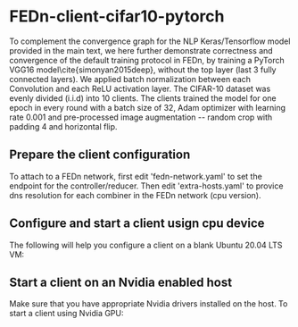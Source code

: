 # FEDn-client-cifar10-pytorch
To complement the convergence graph for the NLP Keras/Tensorflow model provided in the main text, we here further demonstrate correctness and convergence of the default training protocol in FEDn, by training a PyTorch VGG16 model\cite{simonyan2015deep}, without the top layer (last 3 fully connected layers). We applied batch normalization between each Convolution and each ReLU activation layer. The CIFAR-10 dataset was evenly divided (i.i.d) into 10 clients. The clients trained the model for one epoch in every round with a batch size of 32, Adam optimizer with learning rate 0.001 and pre-processed image augmentation -- random crop with padding 4 and horizontal flip.

## Prepare the client configuration

To attach to a FEDn network, first edit 'fedn-network.yaml' to set the endpoint for the controller/reducer. Then edit 'extra-hosts.yaml' to provice dns resolution for each combiner in the FEDn network (cpu version).

## Configure and start a client usign cpu device

The following will help you configure a client on a blank Ubuntu 20.04 LTS VM:    

<script src="https://gist.github.com/ahellander/9046dcd20e1721c7babca6fd8e646733.js"></script>

## Start a client on an Nvidia enabled host
Make sure that you have appropriate Nvidia drivers installed on the host. To start a client using Nvidia GPU:

<script src="https://gist.github.com/ahellander/41fe30e2938a8e63b08423b86c602245.js"></script>
